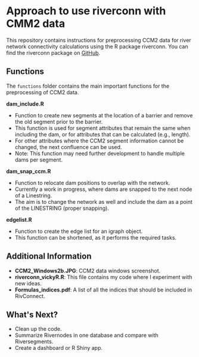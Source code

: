 # Approach to use riverconn with CMM2 data

This repository contains instructions for preprocessing CCM2 data for river network connectivity calculations using the R package riverconn. You can find the riverconn package on [GitHub](https://github.com/cran/riverconn).

## Functions
The `functions` folder contains the main important functions for the preprocessing of CCM2 data.

**dam_include.R**
- Function to create new segments at the location of a barrier and remove the old segment prior to the barrier.
- This function is used for segment attributes that remain the same when including the dam, or for attributes that can be calculated (e.g., length).
- For other attributes where the CCM2 segment information cannot be changed, the next confluence can be used.
- Note: This function may need further development to handle multiple dams per segment.

**dam_snap_ccm.R**
- Function to relocate dam positions to overlap with the network.
- Currently a work in progress, where dams are snapped to the next node of a Linestring.
- The aim is to change the network as well and include the dam as a point of the LINESTRING (proper snapping).

**edgelist.R**
- Function to create the edge list for an igraph object.
- This function can be shortened, as it performs the required tasks.

## Additional Information
- **CCM2_Windows2b.JPG**: CCM2 data windows screenshot.
- **riverconn_vickyR.R**: This file contains my code where I experiment with new ideas.
- **Formulas_indices.pdf**: A list of all the indices that should be included in RivConnect.

## What's Next?
- Clean up the code.
- Summarize Rivernodes in one database and compare with Riversegments.
- Create a dashboard or R Shiny app.

